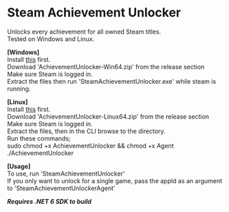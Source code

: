 # Steam Achievement Unlocker
Unlocks every achievement for all owned Steam titles.<br>
Tested on Windows and Linux.

**[Windows]**<br>
Install [this](https://dotnet.microsoft.com/en-us/download/dotnet/thank-you/runtime-6.0.10-windows-x64-installer) first.<br>
Download 'AchievementUnlocker-Win64.zip' from the release section<br>
Make sure Steam is logged in.<br>
Extract the files then run 'SteamAchievementUnlocker.exe' while steam is running.

**[Linux]**<br>
Install [this](https://docs.microsoft.com/dotnet/core/install/linux) first.<br>
Download 'AchievementUnlocker-Linux64.zip' from the release section<br>
Make sure Steam is logged in.<br>
Extract the files, then in the CLI browse to the directory.<br>
Run these commands;<br>
sudo chmod +x AchievementUnlocker && chmod +x Agent
./AchievementUnlocker

**[Usage]**<br>
To use, run 'SteamAchievementUnlocker'<br>
If you only want to unlock for a single game, pass the appId as an argument to 'SteamAchievementUnlockerAgent'

_**Requires .NET 6 SDK to build**_
